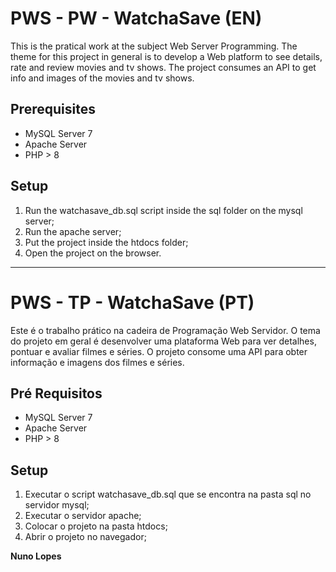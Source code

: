 # PWS - PW - WatchaSave (EN)

This is the pratical work at the subject Web Server Programming. The theme for this project in general is to develop a Web platform to see details, rate and review movies and tv shows. 
The project consumes an API to get info and images of the movies and tv shows. 

## Prerequisites

* MySQL Server 7
* Apache Server
* PHP > 8

## Setup

1.  Run the watchasave_db.sql script inside the sql folder on the mysql server; 
2.  Run the apache server;
3.  Put the project inside the htdocs folder;
4.  Open the project on the browser.
-----

# PWS - TP - WatchaSave (PT)

Este é o trabalho prático na cadeira de Programação Web Servidor. O tema do projeto em geral é desenvolver uma plataforma Web para ver detalhes, pontuar e avaliar filmes e séries.
O projeto consome uma API para obter informação e imagens dos filmes e séries.

## Pré Requisitos

* MySQL Server 7
* Apache Server
* PHP > 8

## Setup

1.  Executar o script watchasave_db.sql que se encontra na pasta sql no servidor mysql;
2.  Executar o servidor apache;
3.  Colocar o projeto na pasta htdocs;
4.  Abrir o projeto no navegador;

**Nuno Lopes**
